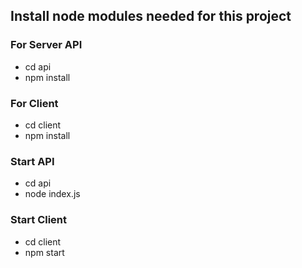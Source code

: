 ## Install node modules needed for this project

### For Server API
- cd api
- npm install

### For Client
- cd client
- npm install

### Start API 
- cd api 
- node index.js

### Start Client
- cd client
- npm start